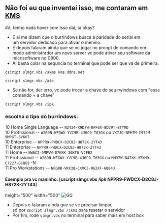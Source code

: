 ## Não foi eu que inventei isso, me contaram em [KMS](https://gist.github.com/mokoshalb/b87326bbb62805e94da72f8d0f73f563)

#ó, tenho nada haver com isso dai, ta okay?

* E ai me dizem que o burrindows busca a paridade do serial em </br>
  um servidor dedicado para ativar o menino.<br/>
* E depois falaram ainda que se vc jogar no pronpt de comando em </br>
  modo administrador um novo server vc pode ativar seu software da micosoftware no 0800.</br>
* Ai basta colar na sequncia no terminal que pode ser que vá de primeira.<br/>
```
cscript slmgr.vbs /skms kms.ddns.net
```
```
cscript slmgr.vbs /ato
```
* Se não for, der erro, vc pode trocar a chave do seu rwindows com "esse comando + a chave"<br/>
```
cscript slmgr.vbs /ipk
```
### escolha o tipo do burrindows: 

10 Home Single Language -- ```N2434-X9D7W-8PF6X-8DV9T-8TYMD```<br/>
10 Profissional -- ```W269N-WFGWX-YVC9B-4J6C9-T83GX``` ou ```VK7JG-NPHTM-C97JM-9MPGT-3V66T```<br/>
10 Enterprise -- ```NPPR9-FWDCX-D2C8J-H872K-2YT43```<br/>
11 Enterprise -- ```NPPR9-FWDCX-D2C8J-H872K-2YT43```<br/>
11 Home -- ```NW6C2-QMPVW-D7KKK-3GKT6-VCFB2 ```<br/>
11 Profissional -- ```W269N-WFGWX-YVC9B-4J6C9-T83GX``` ou ```MH37W-N47XK-V7XM9-C7227-GCQG9```	-N<br/>
11 Pro Workstations --	```NRG8B-VKK3Q-CXVCJ-9G2XF-6Q84J```<br/>

#### Exemplo pra vc maninho: [cscript slmgr.vbs /ipk NPPR9-FWDCX-D2C8J-H872K-2YT43]

height="500" width="500" 
![GG](https://media.tenor.com/O7I6jP528WoAAAAi/potato-kawaii-potato.gif)

* Depois e falaram ainda que se vc precisar limpar, </br>
  só por ```cscript slmgr.vbs /ckms``` para resetar o servidor <br/>
* Por fim, rode ```slmgr.vbs``` no terminal para saber mais em host box<br/>

